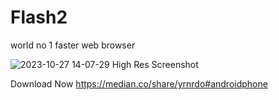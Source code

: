 # Flash2

world no 1 faster web browser

![2023-10-27 14-07-29 High Res Screenshot](https://github.com/lakindu2008/Flash2/assets/128612220/73d7623e-eaf7-479d-a0c1-f9d3e37ed169)

Download Now
https://median.co/share/yrnrdo#androidphone

